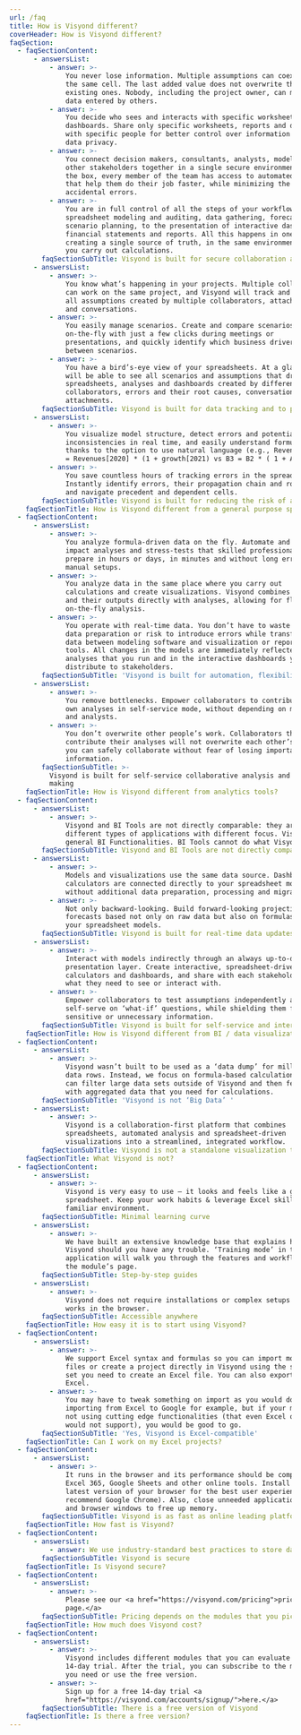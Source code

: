 ```yaml
---
url: /faq
title: How is Visyond different?
coverHeader: How is Visyond different?
faqSection:
  - faqSectionContent:
      - answersList:
          - answer: >-
              You never lose information. Multiple assumptions can coexist in
              the same cell. The last added value does not overwrite the
              existing ones. Nobody, including the project owner, can modify
              data entered by others.
          - answer: >-
              You decide who sees and interacts with specific worksheets and
              dashboards. Share only specific worksheets, reports and dashboards
              with specific people for better control over information flow and
              data privacy.
          - answer: >-
              You connect decision makers, consultants, analysts, modelers, and
              other stakeholders together in a single secure environment. Out of
              the box, every member of the team has access to automated tools
              that help them do their job faster, while minimizing the risk of
              accidental errors.
          - answer: >-
              You are in full control of all the steps of your workflow. From
              spreadsheet modeling and auditing, data gathering, forecasting and
              scenario planning, to the presentation of interactive dashboards,
              financial statements and reports. All this happens in one place,
              creating a single source of truth, in the same environment where
              you carry out calculations.
        faqSectionSubTitle: Visyond is built for secure collaboration and knowledge management
      - answersList:
          - answer: >-
              You know what’s happening in your projects. Multiple collaborators
              can work on the same project, and Visyond will track and report
              all assumptions created by multiple collaborators, attachments,
              and conversations.
          - answer: >-
              You easily manage scenarios. Create and compare scenarios
              on-the-fly with just a few clicks during meetings or
              presentations, and quickly identify which business drivers change
              between scenarios.
          - answer: >-
              You have a bird’s-eye view of your spreadsheets. At a glance you
              will be able to see all scenarios and assumptions that drive your
              spreadsheets, analyses and dashboards created by different
              collaborators, errors and their root causes, conversations and
              attachments.
        faqSectionSubTitle: Visyond is built for data tracking and to provide real-time insights
      - answersList:
          - answer: >-
              You visualize model structure, detect errors and potential data
              inconsistencies in real time, and easily understand formulas
              thanks to the option to use natural language (e.g., Revenues[2021]
              = Revenues[2020] * (1 + growth[2021) vs B3 = B2 * ( 1 + A3) ).
          - answer: >-
              You save countless hours of tracking errors in the spreadsheet.
              Instantly identify errors, their propagation chain and root cause,
              and navigate precedent and dependent cells.
        faqSectionSubTitle: Visyond is built for reducing the risk of accidental errors
    faqSectionTitle: How is Visyond different from a general purpose spreadsheet?
  - faqSectionContent:
      - answersList:
          - answer: >-
              You analyze formula-driven data on the fly. Automate and carry out
              impact analyses and stress-tests that skilled professionals
              prepare in hours or days, in minutes and without long error-prone
              manual setups.
          - answer: >-
              You analyze data in the same place where you carry out
              calculations and create visualizations. Visyond combines models
              and their outputs directly with analyses, allowing for flexible,
              on-the-fly analysis.
          - answer: >-
              You operate with real-time data. You don’t have to waste time on
              data preparation or risk to introduce errors while transferring
              data between modeling software and visualization or reporting
              tools. All changes in the models are immediately reflected in the
              analyses that you run and in the interactive dashboards you
              distribute to stakeholders.
        faqSectionSubTitle: 'Visyond is built for automation, flexibility and convenience'
      - answersList:
          - answer: >-
              You remove bottlenecks. Empower collaborators to contribute their
              own analyses in self-service mode, without depending on modelers
              and analysts.
          - answer: >-
              You don’t overwrite other people’s work. Collaborators that
              contribute their analyses will not overwrite each other’s work so
              you can safely collaborate without fear of losing important
              information.
        faqSectionSubTitle: >-
          Visyond is built for self-service collaborative analysis and decision
          making
    faqSectionTitle: How is Visyond different from analytics tools?
  - faqSectionContent:
      - answersList:
          - answer: >-
              Visyond and BI Tools are not directly comparable: they are two
              different types of applications with different focus. Visyond has
              general BI Functionalities. BI Tools cannot do what Visyond does.
        faqSectionSubTitle: Visyond and BI Tools are not directly comparable
      - answersList:
          - answer: >-
              Models and visualizations use the same data source. Dashboards and
              calculators are connected directly to your spreadsheet models
              without additional data preparation, processing and migrations.
          - answer: >-
              Not only backward-looking. Build forward-looking projections and
              forecasts based not only on raw data but also on formulas from
              your spreadsheet models.
        faqSectionSubTitle: Visyond is built for real-time data updates
      - answersList:
          - answer: >-
              Interact with models indirectly through an always up-to-date
              presentation layer. Create interactive, spreadsheet-driven
              calculators and dashboards, and share with each stakeholder only
              what they need to see or interact with.
          - answer: >-
              Empower collaborators to test assumptions independently and
              self-serve on ‘what-if’ questions, while shielding them from
              sensitive or unnecessary information.
        faqSectionSubTitle: Visyond is built for self-service and interactivity
    faqSectionTitle: How is Visyond different from BI / data visualization tools?
  - faqSectionContent:
      - answersList:
          - answer: >-
              Visyond wasn’t built to be used as a ‘data dump’ for millions of
              data rows. Instead, we focus on formula-based calculations. You
              can filter large data sets outside of Visyond and then feed it
              with aggregated data that you need for calculations.
        faqSectionSubTitle: 'Visyond is not ‘Big Data’ '
      - answersList:
          - answer: >-
              Visyond is a collaboration-first platform that combines
              spreadsheets, automated analysis and spreadsheet-driven
              visualizations into a streamlined, integrated workflow.
        faqSectionSubTitle: Visyond is not a standalone visualization tool
    faqSectionTitle: What Visyond is not?
  - faqSectionContent:
      - answersList:
          - answer: >-
              Visyond is very easy to use – it looks and feels like a general
              spreadsheet. Keep your work habits & leverage Excel skills in a
              familiar environment.
        faqSectionSubTitle: Minimal learning curve
      - answersList:
          - answer: >-
              We have built an extensive knowledge base that explains how to use
              Visyond should you have any trouble. ‘Training mode’ in the
              application will walk you through the features and workflows on
              the module’s page.
        faqSectionSubTitle: Step-by-step guides
      - answersList:
          - answer: >-
              Visyond does not require installations or complex setups – it
              works in the browser.
        faqSectionSubTitle: Accessible anywhere
    faqSectionTitle: How easy it is to start using Visyond?
  - faqSectionContent:
      - answersList:
          - answer: >-
              We support Excel syntax and formulas so you can import most Excel
              files or create a project directly in Visyond using the same skill
              set you need to create an Excel file. You can also export to
              Excel.
          - answer: >-
              You may have to tweak something on import as you would do when
              importing from Excel to Google for example, but if your models are
              not using cutting edge functionalities (that even Excel online
              would not support), you would be good to go.
        faqSectionSubTitle: 'Yes, Visyond is Excel-compatible'
    faqSectionTitle: Can I work on my Excel projects?
  - faqSectionContent:
      - answersList:
          - answer: >-
              It runs in the browser and its performance should be compared to
              Excel 365, Google Sheets and other online tools. Install the
              latest version of your browser for the best user experience (we
              recommend Google Chrome). Also, close unneeded applications, tabs
              and browser windows to free up memory.
        faqSectionSubTitle: Visyond is as fast as online leading platforms can be
    faqSectionTitle: How fast is Visyond?
  - faqSectionContent:
      - answersList:
          - answer: We use industry-standard best practices to store data.
        faqSectionSubTitle: Visyond is secure
    faqSectionTitle: Is Visyond secure?
  - faqSectionContent:
      - answersList:
          - answer: >-
              Please see our <a href="https://visyond.com/pricing">pricing
              page.</a>
        faqSectionSubTitle: Pricing depends on the modules that you pick
    faqSectionTitle: How much does Visyond cost?
  - faqSectionContent:
      - answersList:
          - answer: >-
              Visyond includes different modules that you can evaluate during a
              14-day trial. After the trial, you can subscribe to the modules
              you need or use the free version.
          - answer: >-
              Sign up for a free 14-day trial <a
              href="https://visyond.com/accounts/signup/">here.</a>
        faqSectionSubTitle: There is a free version of Visyond
    faqSectionTitle: Is there a free version?
---
```


